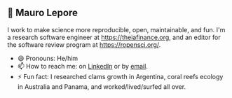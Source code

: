 ## 👋 Mauro Lepore

I work to make science more reproducible, open, maintainable, and fun. I'm a
research software engineer at <https://theiafinance.org>, and an editor for the
software review program at <https://ropensci.org/>.

- 😄 Pronouns: He/him
- 📫 How to reach me: on [LinkedIn](https://www.linkedin.com/in/mauro-lepore/)  or by [email](maurolepore@gmail.com).
- ⚡ Fun fact: I researched clams growth in Argentina, coral reefs ecology in Australia and Panama, and worked/lived/surfed all over.
